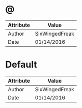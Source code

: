 # @
| Attribute | Value |
| ---  | ---     |
| Author | SixWingedFreak |
| Date | 01/14/2016 |
# Default
| Attribute | Value |
| ---  | ---     |
| Author | SixWingedFreak |
| Date | 01/14/2016 |
